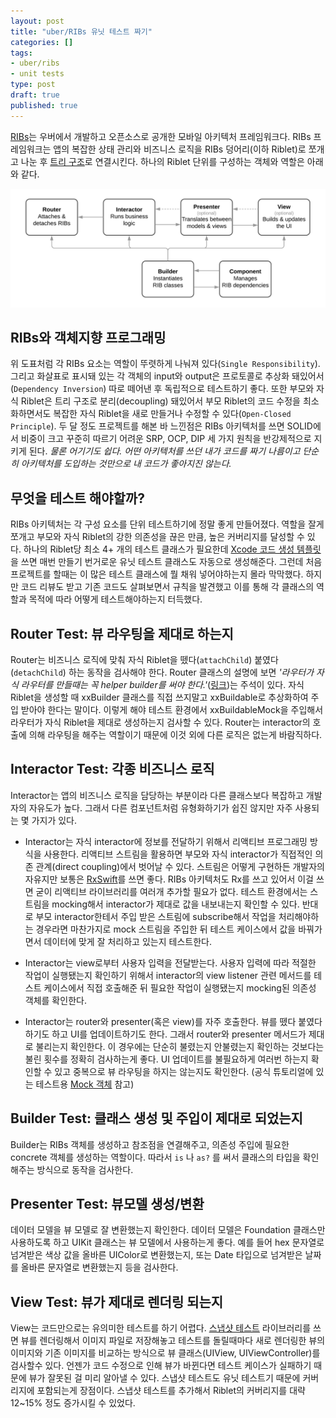 ```yaml
---
layout: post
title: "uber/RIBs 유닛 테스트 짜기"
categories: []
tags:
- uber/ribs
- unit tests
type: post
draft: true
published: true
---
```


[RIBs](https://github.com/uber/RIBs)는 우버에서 개발하고 오픈소스로 공개한 모바일 아키텍처 프레임워크다. RIBs 프레임워크는 앱의 복잡한 상태 관리와 비즈니스 로직을 RIBs 덩어리(이하 Riblet)로 쪼개고 나눈 후 [트리 구조](https://github.com/uber/RIBs/wiki#state-management)로 연결시킨다. 하나의 Riblet 단위를 구성하는 객체와 역할은 아래와 같다.

<img src="/assets/posts/uber-ribs-diagram.png" />

## RIBs와 객체지향 프로그래밍

위 도표처럼 각 RIBs 요소는 역할이 뚜렷하게 나눠져 있다(`Single Responsibility`). 그리고 화살표로 표시돼 있는 각 객체의 input와 output은 프로토콜로 추상화 돼있어서(`Dependency Inversion`) 따로 떼어낸 후 독립적으로 테스트하기 좋다. 또한 부모와 자식 Riblet은 트리 구조로 분리(decoupling) 돼있어서 부모 Riblet의 코드 수정을 최소화하면서도 복잡한 자식 Riblet을 새로 만들거나 수정할 수 있다(`Open-Closed Principle`). 두 달 정도 프로젝트를 해본 바 느낀점은 RIBs 아키텍처를 쓰면 SOLID에서 비중이 크고 꾸준히 따르기 어려운 SRP, OCP, DIP 세 가지 원칙을 반강제적으로 지키게 된다. *물론 어기기도 쉽다. 어떤 아키텍처를 쓰던 내가 코드를 짜기 나름이고 단순히 아키텍처를 도입하는 것만으로 내 코드가 좋아지진 않는다.*

## 무엇을 테스트 해야할까?

RIBs 아키텍처는 각 구성 요소를 단위 테스트하기에 정말 좋게 만들어졌다. 역할을 잘게 쪼개고 부모와 자식 Riblet의 강한 의존성을 끊은 만큼, 높은 커버리지를 달성할 수 있다. 하나의 Riblet당 최소 4+ 개의 테스트 클래스가 필요한데 [Xcode 코드 생성 템플릿](https://github.com/uber/RIBs/tree/master/ios/tooling)을 쓰면 매번 만들기 번거로운 유닛 테스트 클래스도 자동으로 생성해준다. 그런데 처음 프로젝트를 할때는 이 많은 테스트 클래스에 뭘 채워 넣어야하는지 몰라 막막했다. 하지만 코드 리뷰도 받고 기존 코드도 살펴보면서 규칙을 발견했고 이를 통해 각 클래스의 역할과 목적에 따라 어떻게 테스트해야하는지 터득했다.

## Router Test: 뷰 라우팅을 제대로 하는지

Router는 비즈니스 로직에 맞춰 자식 Riblet을 뗐다(`attachChild`) 붙였다(`detachChild`) 하는 동작을 검사해야 한다. Router 클래스의 설명에 보면 *'라우터가 자식 라우터를 만들때는 꼭 helper builder를 써야 한다.'*([링크](https://github.com/uber/RIBs/blob/master/ios/RIBs/Classes/Router.swift#L75))는 주석이 있다. 자식 Riblet을 생성할 때 xxBuilder 클래스를 직접 쓰지말고 xxBuildable로 추상화하여 주입 받아야 한다는 말이다. 이렇게 해야 테스트 환경에서 xxBuildableMock을 주입해서 라우터가 자식 Riblet을 제대로 생성하는지 검사할 수 있다. Router는 interactor의 호출에 의해 라우팅을 해주는 역할이기 때문에 이것 외에 다른 로직은 없는게 바람직하다.

## Interactor Test: 각종 비즈니스 로직

Interactor는 앱의 비즈니스 로직을 담당하는 부분이라 다른 클래스보다 복잡하고 개발자의 자유도가 높다. 그래서 다른 컴포넌트처럼 유형화하기가 쉽진 않지만 자주 사용되는 몇 가지가 있다.

- Interactor는 자식 interactor에 정보를 전달하기 위해서 리액티브 프로그래밍 방식을 사용한다. 리액티브 스트림을 활용하면 부모와 자식 interactor가 직접적인 의존 관계(direct coupling)에서 벗어날 수 있다. 스트림은 어떻게 구현하든 개발자의 자유지만 보통은 [RxSwift](https://github.com/ReactiveX/RxSwift)를 쓰면 좋다. RIBs 아키텍처도 Rx를 쓰고 있어서 이걸 쓰면 굳이 리액티브 라이브러리를 여러개 추가할 필요가 없다. 테스트 환경에서는 스트림을 mocking해서 interactor가 제대로 값을 내보내는지 확인할 수 있다. 반대로 부모 interactor한테서 주입 받은 스트림에 subscribe해서 작업을 처리해야하는 경우라면 마찬가지로 mock 스트림을 주입한 뒤 테스트 케이스에서 값을 바꿔가면서 데이터에 맞게 잘 처리하고 있는지 테스트한다.

- Interactor는 view로부터 사용자 입력을 전달받는다. 사용자 입력에 따라 적절한 작업이 실행됐는지 확인하기 위해서 interactor의 view listener 관련 메서드를 테스트 케이스에서 직접 호출해준 뒤 필요한 작업이 실행됐는지 mocking된 의존성 객체를 확인한다.

- Interactor는 router와 presenter(혹은 view)를 자주 호출한다. 뷰를 뗐다 붙였다 하기도 하고 UI를 업데이트하기도 한다. 그래서 router와 presenter 메서드가 제대로 불리는지 확인한다. 이 경우에는 단순히 불렸는지 안불렸는지 확인하는 것보다는 불린 횟수를 정확히 검사하는게 좋다. UI 업데이트를 불필요하게 여러번 하는지 확인할 수 있고 중복으로 뷰 라우팅을 하지는 않는지도 확인한다. (공식 튜토리얼에 있는 테스트용 [Mock 객체](https://github.com/uber/RIBs/blob/master/ios/tutorials/tutorial2/TicTacToeTests/TicTacToeMocks.swift) 참고)

## Builder Test: 클래스 생성 및 주입이 제대로 되었는지

Builder는 RIBs 객체를 생성하고 참조점을 연결해주고, 의존성 주입에 필요한 concrete 객체를 생성하는 역할이다. 따라서 `is` 나 `as?` 를 써서 클래스의 타입을 확인해주는 방식으로 동작을 검사한다.

## Presenter Test: 뷰모델 생성/변환

데이터 모델을 뷰 모델로 잘 변환했는지 확인한다. 데이터 모델은 Foundation 클래스만 사용하도록 하고 UIKit 클래스는 뷰 모델에서 사용하는게 좋다. 예를 들어 hex 문자열로 넘겨받은 색상 값을 올바른 UIColor로 변환했는지, 또는 Date 타입으로 넘겨받은 날짜를 올바른 문자열로 변환했는지 등을 검사한다.

## View Test: 뷰가 제대로 렌더링 되는지

View는 코드만으로는 유의미한 테스트를 하기 어렵다. [스냅샷 테스트](https://github.com/uber/ios-snapshot-test-case) 라이브러리를 쓰면 뷰를 렌더링해서 이미지 파일로 저장해놓고 테스트를 돌릴때마다 새로 렌더링한 뷰의 이미지와 기존 이미지를 비교하는 방식으로 뷰 클래스(UIView, UIViewController)를 검사할수 있다. 언젠가 코드 수정으로 인해 뷰가 바뀐다면 테스트 케이스가 실패하기 때문에 뷰가 잘못된 걸 미리 알아낼 수 있다. 스냅샷 테스트도 유닛 테스트기 때문에 커버리지에 포함되는게 장점이다. 스냅샷 테스트를 추가해서 Riblet의 커버리지를 대략 12~15% 정도 증가시킬 수 있었다.
